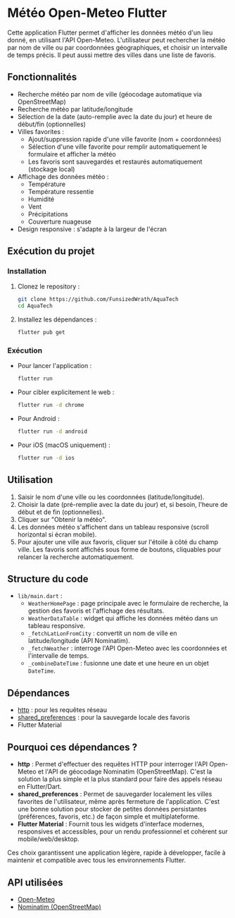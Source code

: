 # Météo Open-Meteo Flutter

Cette application Flutter permet d'afficher les données météo d'un lieu donné, en utilisant l'API Open-Meteo. L'utilisateur peut rechercher la météo par nom de ville ou par coordonnées géographiques, et choisir un intervalle de temps précis. Il peut aussi mettre des villes dans une liste de favoris.

## Fonctionnalités

- Recherche météo par nom de ville (géocodage automatique via OpenStreetMap)
- Recherche météo par latitude/longitude
- Sélection de la date (auto-remplie avec la date du jour) et heure de début/fin (optionnelles)
- Villes favorites :
  - Ajout/suppression rapide d'une ville favorite (nom + coordonnées)
  - Sélection d'une ville favorite pour remplir automatiquement le formulaire et afficher la météo
  - Les favoris sont sauvegardés et restaurés automatiquement (stockage local)
- Affichage des données météo :
  - Température
  - Température ressentie
  - Humidité
  - Vent
  - Précipitations
  - Couverture nuageuse
- Design responsive : s'adapte à la largeur de l'écran

## Exécution du projet
### Installation
1. Clonez le repository :
   ```bash
   git clone https://github.com/FunsizedWrath/AquaTech
   cd AquaTech
   ```
2. Installez les dépendances :
   ```bash
   flutter pub get
   ```

### Exécution
- Pour lancer l'application :
  ```bash
  flutter run
  ```
- Pour cibler explicitement le web :
  ```bash
  flutter run -d chrome
  ```
- Pour Android :
  ```bash
  flutter run -d android
  ```
- Pour iOS (macOS uniquement) :
  ```bash
  flutter run -d ios
  ```

## Utilisation

1. Saisir le nom d'une ville ou les coordonnées (latitude/longitude).
2. Choisir la date (pré-remplie avec la date du jour) et, si besoin, l'heure de début et de fin (optionnelles).
3. Cliquer sur "Obtenir la météo".
4. Les données météo s'affichent dans un tableau responsive (scroll horizontal si écran mobile).
5. Pour ajouter une ville aux favoris, cliquer sur l'étoile à côté du champ ville. Les favoris sont affichés sous forme de boutons, cliquables pour relancer la recherche automatiquement.

## Structure du code

- `lib/main.dart` :
  - `WeatherHomePage` : page principale avec le formulaire de recherche, la gestion des favoris et l'affichage des résultats.
  - `WeatherDataTable` : widget qui affiche les données météo dans un tableau responsive.
  - `_fetchLatLonFromCity` : convertit un nom de ville en latitude/longitude (API Nominatim).
  - `_fetchWeather` : interroge l'API Open-Meteo avec les coordonnées et l'intervalle de temps.
  - `_combineDateTime` : fusionne une date et une heure en un objet `DateTime`.

## Dépendances

- [http](https://pub.dev/packages/http) : pour les requêtes réseau
- [shared_preferences](https://pub.dev/packages/shared_preferences) : pour la sauvegarde locale des favoris
- Flutter Material

## Pourquoi ces dépendances ?

- **http** : Permet d'effectuer des requêtes HTTP pour interroger l'API Open-Meteo et l'API de géocodage Nominatim (OpenStreetMap). C'est la solution la plus simple et la plus standard pour faire des appels réseau en Flutter/Dart.
- **shared_preferences** : Permet de sauvegarder localement les villes favorites de l'utilisateur, même après fermeture de l'application. C'est une bonne solution pour stocker de petites données persistantes (préférences, favoris, etc.) de façon simple et multiplateforme.
- **Flutter Material** : Fournit tous les widgets d'interface modernes, responsives et accessibles, pour un rendu professionnel et cohérent sur mobile/web/desktop.

Ces choix garantissent une application légère, rapide à développer, facile à maintenir et compatible avec tous les environnements Flutter.

## API utilisées

- [Open-Meteo](https://open-meteo.com/)
- [Nominatim (OpenStreetMap)](https://nominatim.openstreetmap.org/)